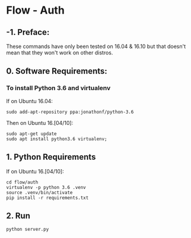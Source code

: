 Flow - Auth
===========

## -1. Preface:

These commands have only been tested on 16.04 & 16.10 but that doesn't mean that they won't work on other distros.

## 0. Software Requirements:

### To install Python 3.6 and virtualenv

If on Ubuntu 16.04:

```
sudo add-apt-repository ppa:jonathonf/python-3.6
```

Then on Ubuntu 16.[04/10]:

```
sudo apt-get update
sudo apt install python3.6 virtualenv;
```

## 1. Python Requirements

If on Ubuntu 16.[04/10]:

```
cd flow/auth
virtualenv -p python 3.6 .venv
source .venv/bin/activate
pip install -r requirements.txt
```

## 2. Run

```
python server.py
```
